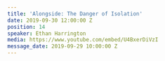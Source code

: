```yaml
---
title: 'Alongside: The Danger of Isolation'
date: 2019-09-30 12:00:00 Z
position: 14
speaker: Ethan Harrington
media: https://www.youtube.com/embed/U4BxerDiVzI
message_date: 2019-09-29 10:00:00 Z
---
```



